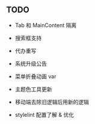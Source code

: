 ## TODO

- Tab 和 MainContent 隔离
- 搜索框支持
- 代办重写
- 系统升级公告
- 菜单折叠动画 var
- 主题色工具更新
- 移动端去除旧逻辑后用新的逻辑

- stylelint 配置了解 & 优化

